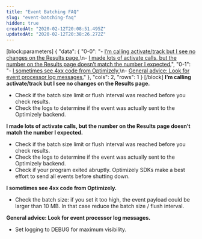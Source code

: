 ```yaml
---
title: "Event Batching FAQ"
slug: "event-batching-faq"
hidden: true
createdAt: "2020-02-12T20:08:51.495Z"
updatedAt: "2020-02-12T20:38:26.272Z"
---
```

[block:parameters]
{
  "data": {
    "0-0": "- [I’m calling activate/track but I see no changes on the Results page.](#changes)\n- [I made lots of activate calls, but the number on the Results page doesn’t match the number I expected.](#match)",
    "0-1": "- [I sometimes see 4xx code from Optimizely.](#4xx-code)\n- [General advice: Look for event processor log messages.](#log-messages)"
  },
  "cols": 2,
  "rows": 1
}
[/block]
<a id="changes">**I’m calling activate/track but I see no changes on the Results page.**</a>
- Check if the batch size limit or flush interval was reached before you check results.
- Check the logs to determine if the event was actually sent to the Optimizely backend.

<a id="match">**I made lots of activate calls, but the number on the Results page doesn’t match the number I expected.**</a>
- Check if the batch size limit or flush interval was reached before you check results.
- Check the logs to determine if the event was actually sent to the Optimizely backend.
- Check if your program exited abruptly. Optimizely SDKs make a best effort to send all events before shutting down.

<a id="4xx-code">**I sometimes see 4xx code from Optimizely.**</a>
- Check the batch size: if you set it too high, the event payload could be larger than 10 MB. In that case reduce the batch size / flush interval.

<a id="log-messages">**General advice: Look for event processor log messages.**</a>
- Set logging to DEBUG for maximum visibility.